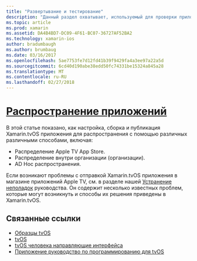 ```yaml
---
title: "Развертывание и тестирование"
description: "Данный раздел охватывает, используемый для проверки приложения, а также для распределения. Разделы включают такие элементы, как средства, используемые для отладки и развертывания для инженеров-испытателей и публикация приложения в магазине приложений Apple TV."
ms.topic: article
ms.prod: xamarin
ms.assetid: DA4B4BD7-DC09-4F61-BC07-36727AF52BA2
ms.technology: xamarin-ios
author: bradumbaugh
ms.author: brumbaug
ms.date: 03/16/2017
ms.openlocfilehash: 5ae7753fe7d12fd41b39f9429fa4a3ee97a22a5d
ms.sourcegitcommit: 6cd40d190abe38edd50fc74331be15324a845a28
ms.translationtype: MT
ms.contentlocale: ru-RU
ms.lasthandoff: 02/27/2018
---
```

# <a name="app-distributioniostvosdeploy-testapp-distributionindexmd"></a>[Распространение приложений](~/ios/tvos/deploy-test/app-distribution/index.md)

В этой статье показано, как настройка, сборка и публикация Xamarin.tvOS приложения для распространения с помощью различных различными способами, включая:

- Распределение Apple TV App Store.
- Распределение внутри организации (организации).
- AD Hoc распространения.

Если возникают проблемы с отправкой Xamarin.tvOS приложения в магазине приложений Apple TV, см. в разделе нашей [Устранение неполадок](~/ios/tvos/troubleshooting.md) руководства. Он содержит несколько известных проблем, которые могут возникнуть и способы их решения приведены в Xamarin.tvOS.



## <a name="related-links"></a>Связанные ссылки

- [Образцы tvOS](https://developer.xamarin.com/samples/tvos/all/)
- [tvOS](https://developer.apple.com/tvos/)
- [tvOS человека направляющие интерфейса](https://developer.apple.com/tvos/human-interface-guidelines/)
- [Приложение руководство по программированию для tvOS](https://developer.apple.com/library/prerelease/tvos/documentation/General/Conceptual/AppleTV_PG/)
